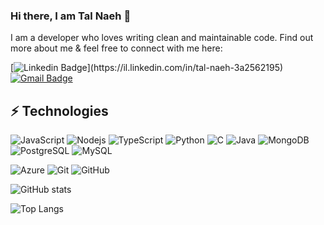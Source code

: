 ### Hi there, I am Tal Naeh 👋

I am a developer who loves writing clean and maintainable code. Find out more about me & feel free to connect with me here:

[![Linkedin Badge](https://img.shields.io/badge/-Linkdin-blue?style=flat-square&logo=Linkedin&logoColor=white&link=[https://il.linkedin.com/in/tal-naeh-3a2562195](https://il.linkedin.com/in/tal-naeh-3a2562195))](https://il.linkedin.com/in/tal-naeh-3a2562195)
[![Gmail Badge](https://img.shields.io/badge/-Gmail-c14438?style=flat-square&logo=Gmail&logoColor=white&link=mailto:talnaeh57@gmail.com)](mailto:talnaeh57@gmail.com)

## ⚡ Technologies

![JavaScript](https://img.shields.io/badge/-JavaScript-black?style=flat-square&logo=javascript)
![Nodejs](https://img.shields.io/badge/-Nodejs-black?style=flat-square&logo=Node.js)
![TypeScript](https://img.shields.io/badge/-TypeScript-black?style=flat-square&logo=typescript)
![Python](https://img.shields.io/badge/-Python-black?style=flat-square&logo=Python)
![C](https://img.shields.io/badge/C-black?style=flat-square&logo=c&logoColor=white)
![Java](https://img.shields.io/badge/-Java-black?style=flat-square&logo=Java&logoColor=white)
![MongoDB](https://img.shields.io/badge/-MongoDB-black?style=flat-square&logo=mongodb)
![PostgreSQL](https://img.shields.io/badge/-PostgreSQL-black?style=flat-square&logo=postgresql)
![MySQL](https://img.shields.io/badge/-MySQL-black?style=flat-square&logo=mysql)

![Azure](https://img.shields.io/badge/Microsoft_Azure-black?style=flat-square&logo=microsoft-azure&logoColor=white)
![Git](https://img.shields.io/badge/-Git-black?style=flat-square&logo=git)
![GitHub](https://img.shields.io/badge/-GitHub-181717?style=flat-square&logo=github)




![GitHub stats](https://github-readme-stats.vercel.app/api?username=talnaeh007&show_icons=true&theme=nord)


![Top Langs](https://github-readme-stats.vercel.app/api/top-langs/?username=talnaeh007&hide=TeX&layout=compact&show_icons=true&theme=nord)
